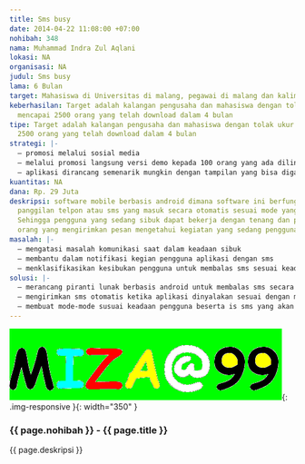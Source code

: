 ```yaml
---
title: Sms busy
date: 2014-04-22 11:08:00 +07:00
nohibah: 348
nama: Muhammad Indra Zul Aqlani
lokasi: NA
organisasi: NA
judul: Sms busy
lama: 6 Bulan
target: Mahasiswa di Universitas di malang, pegawai di malang dan kalimantan tengah
keberhasilan: Target adalah kalangan pengusaha dan mahasiswa dengan tolak ukur pengguna
  mencapai 2500 orang yang telah download dalam 4 bulan
tipe: Target adalah kalangan pengusaha dan mahasiswa dengan tolak ukur pengguna mencapai
  2500 orang yang telah download dalam 4 bulan
strategi: |-
  – promosi melalui sosial media
  – melalui promosi langsung versi demo kepada 100 orang yang ada dilingkungan kampus
  – aplikasi dirancang semenarik mungkin dengan tampilan yang bisa diganti tema dan pengaturan yang lengkap sesuai kebutuhan dan akan diupdate sesuai kebutuhan dan disediakan jalur untuk dimodifikasi sesuai dengan permintaan pengguna dengan menghubungi pembuat aplikasi.
kuantitas: NA
dana: Rp. 29 Juta
deskripsi: software mobile berbasis android dimana software ini berfungsi menjawab
  panggilan telpon atau sms yang masuk secara otomatis sesuai mode yang ditentukan,
  Sehingga pengguna yang sedang sibuk dapat bekerja dengan tenang dan pemanggil atau
  orang yang mengirimkan pesan mengetahui kegiatan yang sedang pengguna lakukan
masalah: |-
  – mengatasi masalah komunikasi saat dalam keadaan sibuk
  – membantu dalam notifikasi kegian pengguna aplikasi dengan sms
  – menklasifikasikan kesibukan pengguna untuk membalas sms sesuai keadaan pengguna
solusi: |-
  – merancang piranti lunak berbasis android untuk membalas sms secara otomatis ketika ada sms atau panggilan masuk
  – mengirimkan sms otomatis ketika aplikasi dinyalakan sesuai dengan mode yang dipilih
  – membuat mode-mode susuai keadaan pengguna beserta is sms yang akan dikirimkN
---
```


![348](/static/img/hibahcms/348.png){: .img-responsive }{: width="350" }

### {{ page.nohibah }} - {{ page.title }}

{{ page.deskripsi }}
